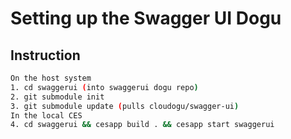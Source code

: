 # Setting up the Swagger UI Dogu

## Instruction

```bash
On the host system
1. cd swaggerui (into swaggerui dogu repo)
2. git submodule init
3. git submodule update (pulls cloudogu/swagger-ui)
In the local CES
4. cd swaggerui && cesapp build . && cesapp start swaggerui
```